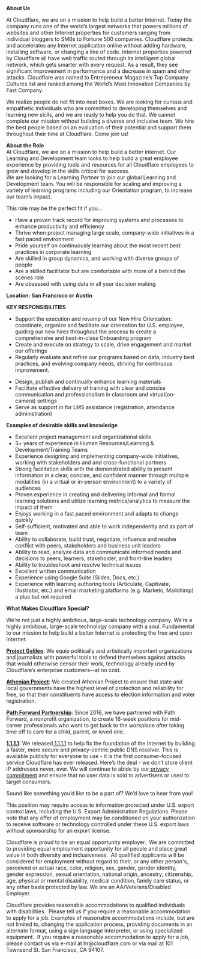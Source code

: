 <div class="content-intro">
	<div><strong>About Us</strong></div>
	<div>
		<p>At Cloudflare, we are on a mission to help build a better Internet. Today the company runs one of the world’s largest networks that powers millions of websites and other Internet properties for customers ranging from individual bloggers to SMBs to Fortune 500 companies. Cloudflare protects and accelerates any Internet application online without adding hardware, installing software, or changing a line of code. Internet properties powered by Cloudflare all have web traffic routed through its intelligent global network, which gets smarter with every request. As a result, they see significant improvement in performance and a decrease in spam and other attacks. Cloudflare was named to Entrepreneur Magazine’s Top Company Cultures list and ranked among the World’s Most Innovative Companies by Fast Company.&nbsp;</p>
		<p><span style="font-weight: 400;">We realize people do not fit into neat boxes. We are looking for curious and empathetic individuals who are committed to developing themselves and learning new skills, and we are ready to help you do that. We cannot complete our mission without building a diverse and inclusive team. We hire the best people based on an evaluation of their potential and support them throughout their time at Cloudflare. Come join us!&nbsp;</span></p>
	</div>
</div>
<p><strong>About the Role</strong><br>At Cloudflare, we are on a mission to help build a better internet. Our Learning and Development team looks to help build a great employee experience by providing tools and resources for all Cloudflare employees to grow and develop in the skills critical for success. <br>We are looking for a Learning Partner to join our global Learning and Development team. You will be responsible for scaling and improving a variety of learning programs including our Orientation program, to increase our team’s impact.&nbsp;</p>
<p>This role may be the perfect fit if you…&nbsp;</p>
<ul>
	<li>Have a proven track record for improving systems and processes to enhance productivity and efficiency&nbsp;</li>
	<li>Thrive when project managing large scale, company-wide initiatives in a fast paced environment</li>
	<li>Pride yourself on continuously learning about the most recent best practices in corporate learning</li>
	<li>Are skilled in group dynamics, and working with diverse groups of people&nbsp;</li>
	<li>Are a skilled facilitator but are comfortable with more of a behind the scenes role&nbsp;</li>
	<li>Are obsessed with using data in all your decision making</li>
</ul>
<p><strong>Location: San Francisco or Austin</strong></p>
<p><strong>KEY RESPONSIBILITIES&nbsp;</strong></p>
<ul>
	<li>Support the execution and revamp of our New Hire Orientation: coordinate, organize and facilitate our orientation for U.S. employee, guiding our new hires throughout the process to create a comprehensive and best-in-class Onboarding program</li>
	<li>Create and execute on strategy to scale, drive engagement and market our offerings</li>
	<li>Regularly evaluate and refine our programs based on data, industry best practices, and evolving company needs, striving for continuous improvement.</li>
</ul>
<ul>
	<li>Design, publish and continually enhance learning materials&nbsp;</li>
	<li>Facilitate effective delivery of training with clear and concise communication and professionalism in classroom and virtual(on-camera) settings</li>
	<li>Serve as support in for LMS assistance (registration, attendance administration)</li>
</ul>
<p><strong>Examples of desirable skills and knowledge</strong></p>
<ul>
	<li>Excellent project management and organizational skills</li>
	<li>3+ years of experience in Human Resources/Learning &amp; Development/Training Teams&nbsp;</li>
	<li>Experience designing and implementing company-wide initiatives, working with stakeholders and and cross-functional partners&nbsp;</li>
	<li>Strong facilitation skills with the demonstrated ability to present information in a clear, concise, and confident manner through multiple modalities (in a virtual or in-person environment) to a variety of audiences</li>
	<li>Proven experience in creating and delivering informal and formal learning solutions and utilize learning metrics/analytics to measure the impact of them</li>
	<li>Enjoys working in a fast paced environment and adapts to change quickly</li>
	<li>Self-sufficient, motivated and able to work independently and as part of team</li>
	<li>Ability to collaborate, build trust, negotiate, influence and resolve conflict with peers, stakeholders and business unit leaders</li>
	<li>Ability to read, analyze data and communicate informed needs and decisions to peers, learners, stakeholder, and front-line leaders</li>
	<li>Ability to troubleshoot and resolve technical issues</li>
	<li>Excellent written communication</li>
	<li>Experience using Google Suite (Slides, Docs, etc.)</li>
	<li>Experience with learning authoring tools (Articulate, Captivate, Illustrator, etc.) and email marketing platforms (e.g. Marketo, Mailchimp) a plus but not required</li>
</ul>
<div class="content-conclusion">
	<p><strong>What Makes Cloudflare Special?</strong></p>
	<p><span style="font-weight: 400;">We’re not just a highly ambitious, large-scale technology company. We’re a highly ambitious, large-scale technology company with a soul. Fundamental to our mission to help build a better Internet is protecting the free and open Internet.</span></p>
	<p><a href="https://blog.cloudflare.com/protecting-free-expression-online/"><strong>Project Galileo</strong></a><span style="font-weight: 400;">: We equip politically and artistically important organizations and journalists with powerful tools to defend themselves against attacks that would otherwise censor their work, technology already used by Cloudflare’s enterprise customers--at no cost.</span></p>
	<p><strong><a href="https://www.cloudflare.com/athenian/">Athenian Project</a></strong><span style="font-weight: 400;">: We created Athenian Project to ensure that state and local governments have the highest level of protection and reliability for free, so that their constituents have access to election information and voter registration.</span></p>
	<p><a href="https://blog.cloudflare.com/tag/path-forward/"><strong>Path Forward Partnership</strong></a><span style="font-weight: 400;">: Since 2016, we have partnered with Path Forward, a nonprofit organization, to create 16-week positions for mid-career professionals who want to get back to the workplace after taking time off to care for a child, parent, or loved one.</span></p>
	<p><a href="https://1.1.1.1/"><strong>1.1.1.1</strong></a><span style="font-weight: 400;">: We released</span><a href="https://1.1.1.1/"> <span style="font-weight: 400;">1.1.1.1</span></a><span style="font-weight: 400;"> to help fix the foundation of the Internet by building a faster, more secure and privacy-centric public DNS resolver. This is available publicly for everyone to use - it is the first consumer-focused service Cloudflare has ever released. Here’s the deal - we don’t store client IP addresses never, ever. We will continue to abide by our</span><a href="https://developers.cloudflare.com/1.1.1.1/privacy/public-dns-resolver"> privacy commitment</a><span style="font-weight: 400;"> and ensure that no user data is sold to advertisers or used to target consumers.</span></p>
	<p><span style="font-weight: 400;">Sound like something you’d like to be a part of? We’d love to hear from you!</span></p>
	<p><span style="font-weight: 400;">This position may require access to information protected under U.S. export control laws, including the U.S. Export Administration Regulations. Please note that any offer of employment may be conditioned on your authorization to receive software or technology controlled under these U.S. export laws without sponsorship for an export license.</span></p>
	<p><span style="font-weight: 400;">Cloudflare is proud to be an equal opportunity employer. &nbsp;We are committed to providing equal employment opportunity for all people and place great value in both diversity and inclusiveness. &nbsp;All qualified applicants will be considered for employment without regard to their, or any other person's, perceived or actual</span> <span style="font-weight: 400;">race, color, religion, sex, gender, gender identity, gender expression, sexual orientation, national origin, ancestry, citizenship, age, physical or mental disability, medical condition, family care status, or any other basis protected by law. </span><span style="font-weight: 400;">We are an AA/Veterans/Disabled Employer.</span></p>
	<p><span style="font-weight: 400;">Cloudflare provides reasonable accommodations to qualified individuals with disabilities. &nbsp;Please tell us if you require a reasonable accommodation to apply for a job. Examples of reasonable accommodations include, but are not limited to, changing the application process, providing documents in an alternate format, using a sign language interpreter, or using specialized equipment. &nbsp;If you require a reasonable accommodation to apply for a job, please contact us via e-mail at </span><span style="font-weight: 400;">hr@cloudflare.com</span><span style="font-weight: 400;"> or via mail at 101 Townsend St. San Francisco, CA 94107.</span></p>
</div>